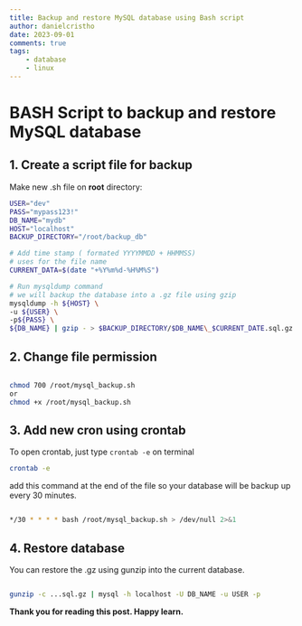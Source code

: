 ```yaml
---
title: Backup and restore MySQL database using Bash script
author: danielcristho
date: 2023-09-01
comments: true
tags:
    - database
    - linux
---
```


# BASH Script to backup and restore MySQL database

## 1. Create a script file for backup

Make new .sh file on **root** directory:

``` bash title="mysql_backup.sh"
USER="dev"
PASS="mypass123!"
DB_NAME="mydb"
HOST="localhost"
BACKUP_DIRECTORY="/root/backup_db"

# Add time stamp ( formated YYYYMMDD + HHMMSS)
# uses for the file name
CURRENT_DATA=$(date "+%Y%m%d-%H%M%S")

# Run mysqldump command
# we will backup the database into a .gz file using gzip
mysqldump -h ${HOST} \
-u ${USER} \
-p${PASS} \
${DB_NAME} | gzip - > $BACKUP_DIRECTORY/$DB_NAME\_$CURRENT_DATE.sql.gz

```

## 2. Change file permission

```bash

chmod 700 /root/mysql_backup.sh
or
chmod +x /root/mysql_backup.sh

```

## 3. Add new cron using crontab

To open crontab, just type ``crontab -e`` on terminal

```bash
crontab -e
```

add this command at the end of the file so your database will be backup up every 30 minutes.

```bash

*/30 * * * * bash /root/mysql_backup.sh > /dev/null 2>&1

```

## 4. Restore database

You can restore the .gz using gunzip into the current database.

```bash

gunzip -c ...sql.gz | mysql -h localhost -U DB_NAME -u USER -p

```

**Thank you for reading this post. Happy learn.**
